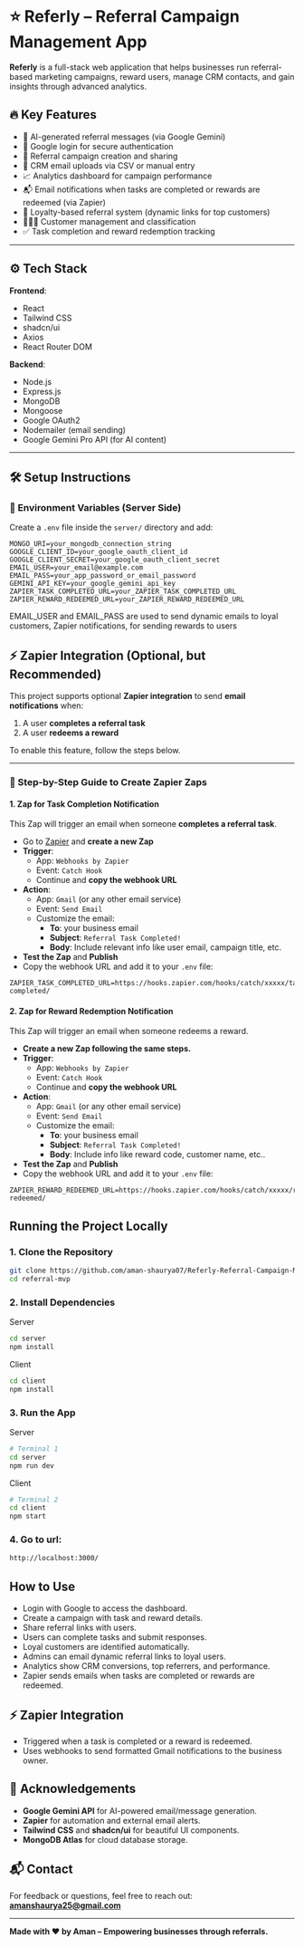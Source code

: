 # ⭐ Referly – Referral Campaign Management App

**Referly** is a full-stack web application that helps businesses run referral-based marketing campaigns, reward users, manage CRM contacts, and gain insights through advanced analytics.

## 🔥 Key Features

- 🧠 AI-generated referral messages (via Google Gemini)
- 💌 Google login for secure authentication
- 🔗 Referral campaign creation and sharing
- 🧾 CRM email uploads via CSV or manual entry
- 📈 Analytics dashboard for campaign performance
- 📬 Email notifications when tasks are completed or rewards are redeemed (via Zapier)
- 🌟 Loyalty-based referral system (dynamic links for top customers)
- 🧑‍🤝‍🧑 Customer management and classification
- ✅ Task completion and reward redemption tracking

---

## ⚙️ Tech Stack

**Frontend**:
- React
- Tailwind CSS
- shadcn/ui
- Axios
- React Router DOM

**Backend**:
- Node.js
- Express.js
- MongoDB
- Mongoose
- Google OAuth2
- Nodemailer (email sending)
- Google Gemini Pro API (for AI content)

---

## 🛠️ Setup Instructions

### 🔐 Environment Variables (Server Side)

Create a `.env` file inside the `server/` directory and add:

```env
MONGO_URI=your_mongodb_connection_string
GOOGLE_CLIENT_ID=your_google_oauth_client_id
GOOGLE_CLIENT_SECRET=your_google_oauth_client_secret
EMAIL_USER=your_email@example.com
EMAIL_PASS=your_app_password_or_email_password
GEMINI_API_KEY=your_google_gemini_api_key
ZAPIER_TASK_COMPLETED_URL=your_ZAPIER_TASK_COMPLETED_URL
ZAPIER_REWARD_REDEEMED_URL=your_ZAPIER_REWARD_REDEEMED_URL
```

EMAIL_USER and EMAIL_PASS are used to send dynamic emails to loyal customers, Zapier notifications, for sending rewards to users



## ⚡ Zapier Integration (Optional, but Recommended)

This project supports optional **Zapier integration** to send **email notifications** when:
1. A user **completes a referral task**
2. A user **redeems a reward**

To enable this feature, follow the steps below.

---

### 🔧 Step-by-Step Guide to Create Zapier Zaps

#### 1. Zap for Task Completion Notification

This Zap will trigger an email when someone **completes a referral task**.

- Go to [Zapier](https://zapier.com) and **create a new Zap**
- **Trigger**:
  - App: `Webhooks by Zapier`
  - Event: `Catch Hook`
  - Continue and **copy the webhook URL**
- **Action**:
  - App: `Gmail` (or any other email service)
  - Event: `Send Email`
  - Customize the email:
    - **To**: your business email
    - **Subject**: `Referral Task Completed!`
    - **Body**: Include relevant info like user email, campaign title, etc.
- **Test the Zap** and **Publish**
- Copy the webhook URL and add it to your `.env` file:

```env
ZAPIER_TASK_COMPLETED_URL=https://hooks.zapier.com/hooks/catch/xxxxx/task-completed/
```


#### 2. Zap for Reward Redemption Notification

This Zap will trigger an email when someone redeems a reward.

- **Create a new Zap following the same steps.**
- **Trigger**:
  - App: `Webhooks by Zapier`
  - Event: `Catch Hook`
  - Continue and **copy the webhook URL**
- **Action**:
  - App: `Gmail` (or any other email service)
  - Event: `Send Email`
  - Customize the email:
    - **To**: your business email
    - **Subject**: `Referral Task Completed!`   
    - **Body**: Include info like reward code, customer name, etc..
- **Test the Zap** and **Publish**
- Copy the webhook URL and add it to your `.env` file:

```env
ZAPIER_REWARD_REDEEMED_URL=https://hooks.zapier.com/hooks/catch/xxxxx/reward-redeemed/
```









## Running the Project Locally

### 1. Clone the Repository

```bash
git clone https://github.com/aman-shaurya07/Referly-Referral-Campaign-Management-App.git
cd referral-mvp
```

### 2. Install Dependencies
Server
```bash
cd server
npm install
```

Client
```bash
cd client
npm install
```



### 3. Run the App
Server
```bash
# Terminal 1
cd server
npm run dev
```

Client
```bash
# Terminal 2
cd client
npm start
```

### 4. Go to url:
```bash
http://localhost:3000/
```




## How to Use

- Login with Google to access the dashboard.
- Create a campaign with task and reward details.
- Share referral links with users.
- Users can complete tasks and submit responses.
- Loyal customers are identified automatically.
- Admins can email dynamic referral links to loyal users.
- Analytics show CRM conversions, top referrers, and performance.
- Zapier sends emails when tasks are completed or rewards are redeemed.




## ⚡ Zapier Integration

- Triggered when a task is completed or a reward is redeemed.
- Uses webhooks to send formatted Gmail notifications to the business owner.

## 🙌 Acknowledgements

- **Google Gemini API** for AI-powered email/message generation.
- **Zapier** for automation and external email alerts.
- **Tailwind CSS** and **shadcn/ui** for beautiful UI components.
- **MongoDB Atlas** for cloud database storage.

## 📬 Contact

For feedback or questions, feel free to reach out:  
**amanshaurya25@gmail.com**

---

**Made with ❤️ by Aman – Empowering businesses through referrals.**
